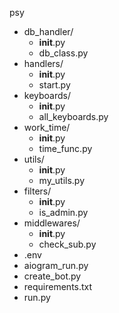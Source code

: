 psy

- db_handler/
  - __init__.py
  - db_class.py
- handlers/
  - __init__.py
  - start.py
- keyboards/
  - __init__.py
  - all_keyboards.py
- work_time/
  - __init__.py
  - time_func.py
- utils/
  - __init__.py
  - my_utils.py
- filters/
  - __init__.py
  - is_admin.py
- middlewares/
  - __init__.py
  - check_sub.py
- .env
- aiogram_run.py
- create_bot.py
- requirements.txt
- run.py